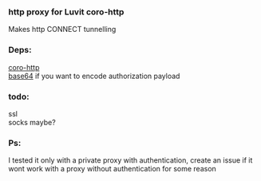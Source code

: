 ### http proxy for Luvit coro-http
Makes http CONNECT tunnelling

### Deps:
[coro-http](https://github.com/luvit/lit/blob/master/deps/coro-http.lua)  
[base64](https://github.com/luvit/lit/blob/master/deps/base64.lua) if you want to encode authorization payload

### todo:
ssl  
socks maybe?

### Ps:
I tested it only with a private proxy with authentication, create an issue if it wont work with a proxy without authentication for some reason